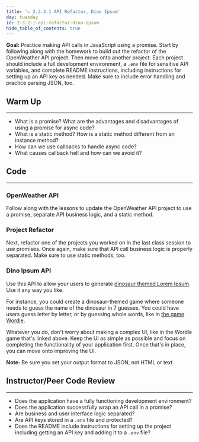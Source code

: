 ```yaml
---
title: '✏️ 2.3.2.1 API Refactor, Dino Ipsum'
day: tuesday
id: 2-3-2-1-api-refactor-dino-ipsum
hide_table_of_contents: true
---
```


**Goal:**  Practice making API calls in JavaScript using a promise. Start by following along with the homework to build out the refactor of the OpenWeather API project. Then move onto another project. Each project should include a full development environment, a `.env` file for sensitive API variables, and complete README instructions, including instructions for setting up an API key as needed. Make sure to include error handling and practice parsing JSON, too.

## Warm Up
---

* What is a promise? What are the advantages and disadvantages of using a promise for async code?
* What is a static method? How is a static method different from an instance method?
* How can we use callbacks to handle async code?
* What causes callback hell and how can we avoid it?

## Code
---

### OpenWeather API

Follow along with the lessons to update the OpenWeather API project to use a promise, separate API business logic, and a static method.

### Project Refactor

Next, refactor one of the projects you worked on in the last class session to use promises. Once again, make sure that API call business logic is properly separated. Make sure to use static methods, too.

### Dino Ipsum API

Use this API to allow your users to generate [dinosaur themed Lorem Ipsum](http://dinoipsum.herokuapp.com/#res). Use it any way you like. 

For instance, you could create a dinosaur-themed game where someone needs to guess the name of the dinosaur in 7 guesses. You could have users guess letter by letter, or by guessing whole words, like in [the game Wordle](https://wordplay.com/). 

Whatever you do, don't worry about making a complex UI, like in the Wordle game that's linked above. Keep the UI as simple as possible and focus on completing the functionality of your application first. Once that's in place, you can move onto improving the UI. 

**Note:** Be sure you set your output format to JSON, not HTML or text.

## Instructor/Peer Code Review
---

* Does the application have a fully functioning development environment?
* Does the application successfully wrap an API call in a promise?
* Are business and user interface logic separated?
* Are API keys stored in a `.env` file and protected?
* Does the README include instructions for setting up the project including getting an API key and adding it to a `.env` file?
